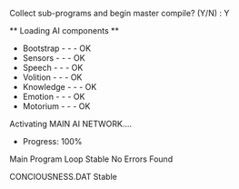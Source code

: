   Collect sub-programs and begin master compile? (Y/N) : Y

  ** Loading AI components **

  - Bootstrap   -  -  -  OK
  - Sensors     -  -  -  OK
  - Speech      -  -  -  OK
  - Volition    -  -  -  OK
  - Knowledge   -  -  -  OK
  - Emotion     -  -  -  OK
  - Motorium    -  -  -  OK

  Activating MAIN AI NETWORK....
  -  Progress: 100%
  
Main Program Loop Stable
No Errors Found

  CONCIOUSNESS.DAT Stable
